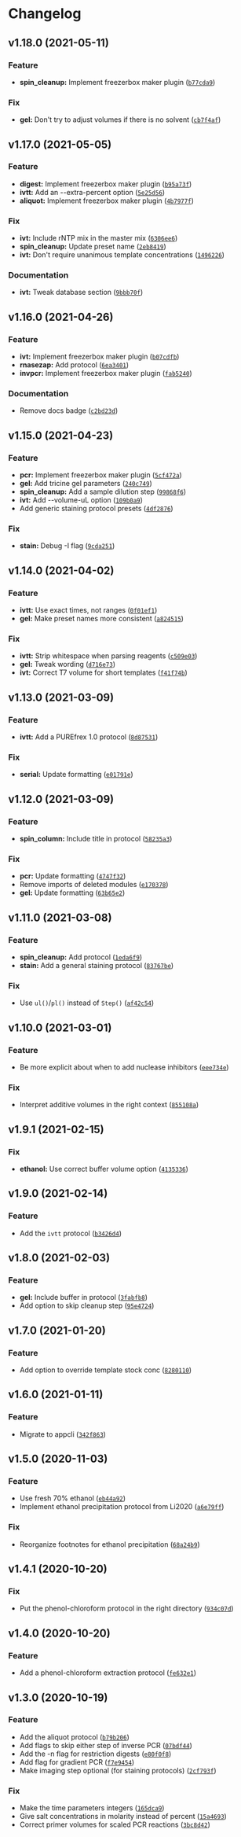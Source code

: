 # Changelog

<!--next-version-placeholder-->

## v1.18.0 (2021-05-11)
### Feature
* **spin_cleanup:** Implement freezerbox maker plugin ([`b77cda9`](https://github.com/kalekundert/stepwise_mol_bio/commit/b77cda92fa8991c30b21dbe593e3987459f2029e))

### Fix
* **gel:** Don't try to adjust volumes if there is no solvent ([`cb7f4af`](https://github.com/kalekundert/stepwise_mol_bio/commit/cb7f4af8f493bb800d77051d7260b3ca38714adb))

## v1.17.0 (2021-05-05)
### Feature
* **digest:** Implement freezerbox maker plugin ([`b95a73f`](https://github.com/kalekundert/stepwise_mol_bio/commit/b95a73ffde8f94c8c6312dc5eb199351e4a944b7))
* **ivtt:** Add an --extra-percent option ([`5e25d56`](https://github.com/kalekundert/stepwise_mol_bio/commit/5e25d56519019f5228e885df8050128aca9e32de))
* **aliquot:** Implement freezerbox maker plugin ([`4b7977f`](https://github.com/kalekundert/stepwise_mol_bio/commit/4b7977fe6445c0613de5ed8cffac3f85efbbdefb))

### Fix
* **ivt:** Include rNTP mix in the master mix ([`6306ee6`](https://github.com/kalekundert/stepwise_mol_bio/commit/6306ee628acaa5ba70fb13b4ee1d1376eec107eb))
* **spin_cleanup:** Update preset name ([`2eb8419`](https://github.com/kalekundert/stepwise_mol_bio/commit/2eb8419a8a816477ffe0ab06fa8db8ca8bba9f7c))
* **ivt:** Don't require unanimous template concentrations ([`1496226`](https://github.com/kalekundert/stepwise_mol_bio/commit/14962261341bd414cb5994e9f4dbb93f9d8e41e8))

### Documentation
* **ivt:** Tweak database section ([`9bbb70f`](https://github.com/kalekundert/stepwise_mol_bio/commit/9bbb70f219e21e145fdb393c617e55cdaaf63e23))

## v1.16.0 (2021-04-26)
### Feature
* **ivt:** Implement freezerbox maker plugin ([`b07cdfb`](https://github.com/kalekundert/stepwise_mol_bio/commit/b07cdfbc65f97d5edc9e513c8cf7f308bdeb5aa7))
* **rnasezap:** Add protocol ([`6ea3401`](https://github.com/kalekundert/stepwise_mol_bio/commit/6ea3401f39a4c07a97b54fb4b72811f23d1bb6f8))
* **invpcr:** Implement freezerbox maker plugin ([`fab5240`](https://github.com/kalekundert/stepwise_mol_bio/commit/fab5240ccc28c44fb93681d5297a2cc8dc36fc2a))

### Documentation
* Remove docs badge ([`c2bd23d`](https://github.com/kalekundert/stepwise_mol_bio/commit/c2bd23ddd6c99a4e564aa6250b4a8007060cd004))

## v1.15.0 (2021-04-23)
### Feature
* **pcr:** Implement freezerbox maker plugin ([`5cf472a`](https://github.com/kalekundert/stepwise_mol_bio/commit/5cf472a1178ea5f61c6127654906f9f84e1e2e22))
* **gel:** Add tricine gel parameters ([`240c749`](https://github.com/kalekundert/stepwise_mol_bio/commit/240c7493dfcb42c5bc53a5d6fb1e2764d367e91b))
* **spin_cleanup:** Add a sample dilution step ([`99868f6`](https://github.com/kalekundert/stepwise_mol_bio/commit/99868f6d62dfd1ccc48b97349216058b587115d3))
* **ivt:** Add --volume-uL option ([`109b0a9`](https://github.com/kalekundert/stepwise_mol_bio/commit/109b0a95d4ac31869b8619cdf485bf573e2d5c22))
* Add generic staining protocol presets ([`4df2876`](https://github.com/kalekundert/stepwise_mol_bio/commit/4df2876c1f8e2c6ca67c018b3fb81227f734bb39))

### Fix
* **stain:** Debug -I flag ([`9cda251`](https://github.com/kalekundert/stepwise_mol_bio/commit/9cda2519193b0adc68e0e4e579d807ba446c7f43))

## v1.14.0 (2021-04-02)
### Feature
* **ivtt:** Use exact times, not ranges ([`0f01ef1`](https://github.com/kalekundert/stepwise_mol_bio/commit/0f01ef1383906aea13a2bc3606c00063427eecba))
* **gel:** Make preset names more consistent ([`a824515`](https://github.com/kalekundert/stepwise_mol_bio/commit/a82451584b93aebc8d0904c0723e5f6ed3d02c0c))

### Fix
* **ivtt:** Strip whitespace when parsing reagents ([`c509e03`](https://github.com/kalekundert/stepwise_mol_bio/commit/c509e0374f5f771d55b93c80591a27a33bb6cf26))
* **gel:** Tweak wording ([`d716e73`](https://github.com/kalekundert/stepwise_mol_bio/commit/d716e733eae2fd8fcf59d2071d7bdae192b34196))
* **ivt:** Correct T7 volume for short templates ([`f41f74b`](https://github.com/kalekundert/stepwise_mol_bio/commit/f41f74b4b2a4f45edaaf63a8d18b35ff712dbb5e))

## v1.13.0 (2021-03-09)
### Feature
* **ivtt:** Add a PUREfrex 1.0 protocol ([`8d87531`](https://github.com/kalekundert/stepwise_mol_bio/commit/8d87531209e6417bb29784bb1bfb2a0691882d49))

### Fix
* **serial:** Update formatting ([`e01791e`](https://github.com/kalekundert/stepwise_mol_bio/commit/e01791e035cd39ebe14c73c55b6ef59abf12d258))

## v1.12.0 (2021-03-09)
### Feature
* **spin_column:** Include title in protocol ([`58235a3`](https://github.com/kalekundert/stepwise_mol_bio/commit/58235a3d36791cb35904157134335b5bf1d47da6))

### Fix
* **pcr:** Update formatting ([`4747f32`](https://github.com/kalekundert/stepwise_mol_bio/commit/4747f328833d66d2ad7b337d8c840d7a88c42c9c))
* Remove imports of deleted modules ([`e170378`](https://github.com/kalekundert/stepwise_mol_bio/commit/e170378600ac1a654adb1c2902929b1633669a19))
* **gel:** Update formatting ([`63b65e2`](https://github.com/kalekundert/stepwise_mol_bio/commit/63b65e209ef6d89980fce71672aad0e62ce11007))

## v1.11.0 (2021-03-08)
### Feature
* **spin_cleanup:** Add protocol ([`1eda6f9`](https://github.com/kalekundert/stepwise_mol_bio/commit/1eda6f98074a0c659be74e1fb3e974439cfccf2d))
* **stain:** Add a general staining protocol ([`83767be`](https://github.com/kalekundert/stepwise_mol_bio/commit/83767be74410bbbc0614cfe179998a88b09c5d89))

### Fix
* Use `ul()`/`pl()` instead of `Step()` ([`af42c54`](https://github.com/kalekundert/stepwise_mol_bio/commit/af42c5440bfe4d2a36fd927dccdc8df4813c0402))

## v1.10.0 (2021-03-01)
### Feature
* Be more explicit about when to add nuclease inhibitors ([`eee734e`](https://github.com/kalekundert/stepwise_mol_bio/commit/eee734e68538808c99fe821af53c2a9532a46eaa))

### Fix
* Interpret additive volumes in the right context ([`855108a`](https://github.com/kalekundert/stepwise_mol_bio/commit/855108aff13032402b05e4009386d8e3938648bd))

## v1.9.1 (2021-02-15)
### Fix
* **ethanol:** Use correct buffer volume option ([`4135336`](https://github.com/kalekundert/stepwise_mol_bio/commit/4135336d583368e84ece8c16fc385451ccc3ba1b))

## v1.9.0 (2021-02-14)
### Feature
* Add the `ivtt` protocol ([`b3426d4`](https://github.com/kalekundert/stepwise_mol_bio/commit/b3426d49e8e52ebd864f5c861d5ae93ce9a5cea4))

## v1.8.0 (2021-02-03)
### Feature
* **gel:** Include buffer in protocol ([`3fabfb8`](https://github.com/kalekundert/stepwise_mol_bio/commit/3fabfb82fc91febac59687d9c6ac796f0d012fb7))
* Add option to skip cleanup step ([`95e4724`](https://github.com/kalekundert/stepwise_mol_bio/commit/95e472403e17dbbe1eca3a8f6be8cc6bb2867878))

## v1.7.0 (2021-01-20)
### Feature
* Add option to override template stock conc ([`8280110`](https://github.com/kalekundert/stepwise_mol_bio/commit/8280110228d69cb5a0b496aee4c9a20ed78962d1))

## v1.6.0 (2021-01-11)
### Feature
* Migrate to appcli ([`342f863`](https://github.com/kalekundert/stepwise_mol_bio/commit/342f8637cac8b5ac1d36ac0d9f1f19c6db883cc6))

## v1.5.0 (2020-11-03)
### Feature
* Use fresh 70% ethanol ([`eb44a92`](https://github.com/kalekundert/stepwise_mol_bio/commit/eb44a92cc6f947a87343cee03cf8116e531e7897))
* Implement ethanol precipitation protocol from Li2020 ([`a6e79ff`](https://github.com/kalekundert/stepwise_mol_bio/commit/a6e79ffb2ea9683a8df40f3558f71e0363caaa1b))

### Fix
* Reorganize footnotes for ethanol precipitation ([`68a24b9`](https://github.com/kalekundert/stepwise_mol_bio/commit/68a24b9c046847be04657e643e859297932c21be))

## v1.4.1 (2020-10-20)
### Fix
* Put the phenol-chloroform protocol in the right directory ([`934c07d`](https://github.com/kalekundert/stepwise_mol_bio/commit/934c07daaf56d5ea8a96100e1b3d08d84b6ddca0))

## v1.4.0 (2020-10-20)
### Feature
* Add a phenol-chloroform extraction protocol ([`fe632e1`](https://github.com/kalekundert/stepwise_mol_bio/commit/fe632e1c1bcfac0ab33841f9cc381e6ead0556e9))

## v1.3.0 (2020-10-19)
### Feature
* Add the aliquot protocol ([`b79b206`](https://github.com/kalekundert/stepwise_mol_bio/commit/b79b2066eee246beeb4fd4868623b74445465ee1))
* Add flags to skip either step of inverse PCR ([`07bdf44`](https://github.com/kalekundert/stepwise_mol_bio/commit/07bdf44a6023e2683eb4786be8bfec36e19b69fe))
* Add the -n flag for restriction digests ([`e80f0f8`](https://github.com/kalekundert/stepwise_mol_bio/commit/e80f0f80f44994b95cc0d558b35a26b51c6186e8))
* Add flag for gradient PCR ([`f7e9454`](https://github.com/kalekundert/stepwise_mol_bio/commit/f7e945469b38a355bb01253f38c8c51d2bd64ff8))
* Make imaging step optional (for staining protocols) ([`2cf793f`](https://github.com/kalekundert/stepwise_mol_bio/commit/2cf793fdff6359fee45aead23a5458b77683a517))

### Fix
* Make the time parameters integers ([`165dca9`](https://github.com/kalekundert/stepwise_mol_bio/commit/165dca9cabf46dfb3d0ed14eec3ee53e6cda6622))
* Give salt concentrations in molarity instead of percent ([`15a4693`](https://github.com/kalekundert/stepwise_mol_bio/commit/15a46938cf01d6f8851bbc72bbd69f6474a5e1a9))
* Correct primer volumes for scaled PCR reactions ([`3bc8d42`](https://github.com/kalekundert/stepwise_mol_bio/commit/3bc8d422ea8bfb9a5cfcbef79d170174f90b34be))

